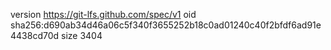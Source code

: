 version https://git-lfs.github.com/spec/v1
oid sha256:d690ab34d46a06c5f340f3655252b18c0ad01240c40f2bfdf6ad91e4438cd70d
size 3404
